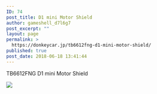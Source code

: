 ```yaml
---
ID: 74
post_title: D1 mini Motor Shield
author: gameshell_d7l6g7
post_excerpt: ""
layout: page
permalink: >
  https://donkeycar.jp/tb6612fng-d1-mini-motor-shield/
published: true
post_date: 2018-06-18 13:41:44
---
```

TB6612FNG D1 mini Motor Shield

<img src="https://donkeycar.jp/wp-content/uploads/2018/06/Free-shipping-1pcs-Motor-Shield-For-WeMos-D1-mini-I2C-Dual-Motor-Driver-TB6612FNG-1A-V1.jpg" />
